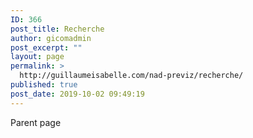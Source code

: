 ```yaml
---
ID: 366
post_title: Recherche
author: gicomadmin
post_excerpt: ""
layout: page
permalink: >
  http://guillaumeisabelle.com/nad-previz/recherche/
published: true
post_date: 2019-10-02 09:49:19
---
```

<!-- wp:paragraph -->

Parent page

<!-- /wp:paragraph -->